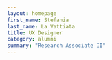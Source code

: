 ```yaml
---
layout: homepage
first_name: Stefania
last_name: La Vattiata
title: UX Designer
category: alumni
summary: "Research Associate II"
---
```


